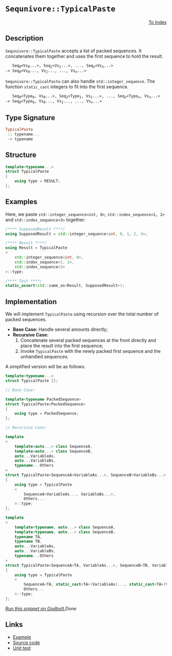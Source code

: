 <!-- Copyright 2024 Feng Mofan
SPDX-License-Identifier: Apache-2.0 -->

# `Sequnivore::TypicalPaste`

<p style='text-align: right;'><a href="../../../facilities/metafunctions.md#sequnivore-typical-paste">To Index</a></p>

## Description

`Sequnivore::TypicalPaste` accepts a list of packed sequences.
It concatenates them together and uses the first sequence to hold the result.

<pre><code>   Seq<sub><i>0</i></sub>&lt;Vs<sub><i>0</i></sub>...&gt;, Seq<sub><i>1</i></sub>&lt;Vs<sub><i>1</i></sub>...&gt;, ..., Seq<sub><i>n</i></sub>&lt;Vs<sub><i>n</i></sub>...&gt;
-> Seq<sub><i>0</i></sub>&lt;Vs<sub><i>0</i></sub>..., Vs<sub><i>1</i></sub>..., ..., Vs<sub><i>n</i></sub>...></code></pre>

`Sequnivore::TypicalPaste` can also handle `std::integer_sequence`. The function `static_cast` integers to fit into the first sequence.

<pre><code>   Seq<sub><i>0</i></sub>&lt;Type<sub>0</sub>, Vs<sub><i>0</i></sub>...&gt;, Seq<sub><i>1</i></sub>&lt;Type<sub>1</sub>, Vs<sub><i>1</i></sub>...&gt;, ..., Seq<sub><i>n</i></sub>&lt;Type<sub>n</sub>, Vs<sub><i>n</i></sub>...&gt;
-> Seq<sub><i>0</i></sub>&lt;Type<sub>0</sub>, Vs<sub><i>0</i></sub>..., Vs<sub><i>1</i></sub>..., ..., Vs<sub><i>n</i></sub>...></code></pre>

## Type Signature

```Haskell
TypicalPaste
 :: typename...
 -> typename
```

## Structure

```C++
template<typename...>
struct TypicalPaste
{
    using type = RESULT;
};
```

## Examples

Here, we paste `std::integer_sequence<int, 0>`,  `std::index_sequence<1, 2>` and `std::index_sequence<3>` together:

```C++
/**** SupposedResult ****/
using SupposedResult = std::integer_sequence<int, 0, 1, 2, 3>;

/**** Result ****/
using Result = TypicalPaste
<
    std::integer_sequence<int, 0>, 
    std::index_sequence<1, 2>,
    std::index_sequence<3>
>::type;

/**** Test ****/
static_assert(std::same_as<Result, SupposedResult>);
```

## Implementation

We will implement `TypicalPaste` using recursion over the total number of packed sequences.

- **Base Case:** Handle several amounts directly;
- **Recursive Case:**
  1. Concatenate several packed sequences at the front directly and place the result into the first sequence;
  2. Invoke `TypicalPaste` with the newly packed first sequence and the unhandled sequences.

A simplified version will be as follows:

```C++
template<typename...>
struct TypicalPaste {};

// Base Case:

template<typename PackedSequence>
struct TypicalPaste<PackedSequence>
{
    using type = PackedSequence;
};

// Recursive Case:

template
<
    template<auto...> class SequenceA,
    template<auto...> class SequenceB,
    auto...VariableAs, 
    auto...VariableBs,
    typename...Others
>
struct TypicalPaste<SequenceA<VariableAs...>, SequenceB<VariableBs...>, Others...>
{
    using type = TypicalPaste
    <
        SequenceA<VariableAs..., VariableBs...>,
        Others...
    >::type;
};

template
<
    template<typename, auto...> class SequenceA,
    template<typename, auto...> class SequenceB,
    typename TA,
    typename TB,
    auto...VariableAs, 
    auto...VariableBs,
    typename...Others
>
struct TypicalPaste<SequenceA<TA, VariableAs...>, SequenceB<TB, VariableBs...>, Others...>
{
    using type = TypicalPaste
    <
        SequenceA<TA, static_cast<TA>(VariableAs)..., static_cast<TA>(VariableBs)...>,
        Others...
    >::type;
};
```

[*Run this snippet on Godbolt.*](https://godbolt.org/#z:OYLghAFBqd5QCxAYwPYBMCmBRdBLAF1QCcAaPECAMzwBtMA7AQwFtMQByARg9KtQYEAysib0QXACx8BBAKoBnTAAUAHpwAMvAFYTStJg1DIApACYAQuYukl9ZATwDKjdAGFUtAK4sGIAKwAzKSuADJ4DJgAcj4ARpjEIADswQAOqAqETgwe3r4BaRlZAuGRMSzxiSm2mPaOAkIETMQEuT5%2BQTV12Y3NBKXRcQnJwQpNLW35nWN9A%2BWVIwCUtqhexMjsHAD0AFR7%2BweHR/tbJhoAgrv7ANQAkiyp9GyCTPUM1wenF1fHv8df5zO5wImAeBhBJkCbgIAE9UoxWJgAHQoyHYIFjYheBzXAAqcLwoloyiYY0w1xMSSsSQAIpCrBcgVsttcLKTyW52SAgUCQWDXphIdC4Qi2NcScgANaYdBCTAARy8jA2aIxBCxOPxqUJYhJZKFEulsoVSoYKsC6MZVKB11t1y8mSM11h8IpgRp4qYUplcsVysFgQZgNp9J53xZACVMMg1pkAG4crlh4Ggx4CnlQm12vlpiFQpheIgopFo67IAwKBTXX2mjbnUhZ2058EBzmF1DF0vl0lVmv%2BmyN64FosogBqzTwTFi9HOClIFIudqH7eL4%2BIk%2BnmAsc8HLtFyJRAHkCAgEgoM5bZ%2BrsQQ8QSiXq824%2B2bMICoWuNzOFJ2LfOXxsVgfhOU70Nuv7YPOx6nsQP6ohaPLWoudoOhEwDOiKboelqOrEqSELIbaQqDkuAFvkKn6gW%2BcFIvOlGbuB8GQSRdrQWenaEW62AgCAe6hladKBsmzbpoymacSJT57swbDzsOHZMWWFa9ia/r1ruqYtkK0mInJK6Kd2lbVqpr4DhJIoyeSuLqeZ8KWXiZnnEu8mriBm6zvOg4uWOblgTutn7sWbGwReaoareOEPvhrZke%2BbjWXRvnURB/4mYBQq4jY1z0X5KXXMFNGqlaQZLqhTp7lhd7alF%2BqccRnGkWl5FQgl1wzI4yAAPqiGMGXvtgEA5dRizFvO7WEt1%2BF9Wig1JduI1MQ2DWsSe7GonVFo8XxQkCfxgLfH8vwAj8OzXNgqisI85KfEyh3/Mm5iBBE5ZeFgbpuGgr6pAQ54IYyZhPWa3hvUKhZ0IQMJFftlwHNWXipOkSjoFGCheLQt43RcZXoUI8OIzKKNo7ekIemM6A8REILAAknVKH6r5CpT84aPOXDzmY86BKqO3Qyd1yE%2BjHwnEC2P85gqOCyTVW4Y%2BgpiW4g5kxTgiYNTxC001jOCMzaKeZxSsgBEWCqBr9Pmm4bPXGYuuKwQ5OGwwxum7WrZc39/VbSKe23TcuLixjwsXONXU9gkBAQAbCiIp1pJCgLBD/njGQE%2BLRNoos9IcMstCcP4vB%2BBwWikKgnAK5Y1htas6zko9PCkAQmhZ8skoBJISIaAAHGYZgAJw91w/idx3XBJEk0g5xwki8CwEgaCzBdFyXHC8AoIAsw3hdZ6QcCwDAiAgKsBCpIW5CUGgDx0AkUSIpwqgdwAbAAtPfkjXMAyDINcUhImYvAyoQJA8DkzZvwQQIgxDsCkDIQQigVDqE3qQXQbMADuxAmCpE4DwbOud86N2LpwQ8hZj63lQFQa4d8n4vzfh/L%2BbczDXAgB4C%2B9BiAUgBlwRYvAN5aGWBAJA59tQsNPhAARl9EjACkBzGg6MzyUFiHg2IERmgwkwbwRRzBiAwkPLEbQ0YN513Ps8Agh4GC0BUQgrAsQvDAE5LQWgq9uC8CwCwQwwBxAWLwMQPReAEwOKLpgVQ0ZCybDrpTWoeDaB4FiGgzRHgsB4PVHgGejjSAJmILEZONJQSuMiUYRuywqAGGAAoUceBMDIMPHZVR0DhBEkgdIUB8glBqDwUg/QriUDWGsPoKJq9IDLFQN9bIDjH5kxJqYculgzCLzSeuLAfSIDLDsN45wEBXCTD8GzMIERBgVGGGzRGxQcieHaHoQ5bw5hDESGzZZDgejjFaCc/INzagrIYL0Foly9nXNsA8jZegZifJ2fMfZSyq4bAkNgjgedSAL14EvchD9n6v3fp/b%2B9CIC4AAaw2unD675OWKeJgWBEiLNIC3SQgQkQ90CGPDQkgzCSHvnPfw98e76E4FPUgM9AhcCRPfLg98O492HvffwkgB40vvrCvBS8V5r3xZvXhe8%2BEHyISfCgIjUDMKvjfDgzQWBxiSI/JgSlXFfx7kiPl/j8BEDmXoRp4DxBQMabAlpCDdAc1Qeg1RUKYVwvwRwQhR9CzXFIYiyhr9uxOi4Ja61DCmGCISGwwIZg8XcK3qq0RQjNXZuGNGiR/cWbSJBLBORCilGaOqeo5R2jdEOGqYYxgxjTHmKLpY6xtj7HVOcTkzY7bPHeN8XggJQSQTVLCRPIukTonKLif2rh65kl1zSRkpQWSXFGFyaAJVfAiklLKRUqpKTHV1IkA02Qbr4FF09e0vJEyrCWB6bEBZAyhkCBGWM90D7rDTPhbMoB4t4BLNeXc1Z6ynmbJCI7L5CwDlFDeP8%2BDmQLnAquQC0DbwPmPLyFB25WGHmwf2b8voSGSNArKOhjhKw1gQuoxPf1srOARuRWamNcb24MKxXalNHCuEEtIESkllAoVcp5Za%2BlSR/A91HoEBlTKJUyoQXK2wCqM3KvgKqw%2BxDhF5uINfNgnADVUJYAoOMn84yxqRC2MYf9bWAOATUp19SalXtaSAYI3qMGOL9bg5TBD1UkLIaoEzZmLNWZs7eRh2qk04oBoEdN%2BTt78Ji2I3TqWWEgHMwjTqlme6dUi51ELDS6CltXhAeRCCa1VpSdVrROi9GNu1UYkxZi8EdpsWIbtKTe1boXaQfAXi7nDoQaOmM46UmToiVEmJMJ50JKXdU1dmTslbrQklwpTBimlPKZUxg1TT0QPPa55p16dAebvcYLpT6Z2vuLu%2BhgDithKx/VMmZCQ5lAf6V0N5LhHZke2ZR75ZyEPZDI%2Bc7IRGfn4fuaRyDGHugNEI2h4HNy/nw7R7MFHcGwW0cgb5pTi9mPFeuKZ8z1w8vWYFGMLj9m4u8sS0qwlmBiXDDJRPMTIBe5IkCIEfwg8JVz150kIVhP4WcHlevATFL/DUpHkkOeHdJD9y4F3Mw0qJ6BD80T5eiqeFQt/mLwN/GmepLPNkEAkggA%3D%3D%3D)$Done$

## Links

- [Example](../../../code/facilities/metafunctions/roadrivore/typical_paste/implementation.hpp)
- [Source code](../../../../conceptrodon/sequnivore/paste.hpp)
- [Unit test](../../../../tests/unit/metafunctions/sequnivore/typical_paste.test.hpp)
